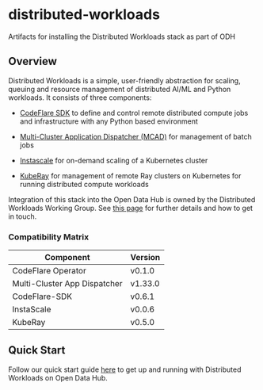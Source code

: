 # distributed-workloads

Artifacts for installing the Distributed Workloads stack as part of ODH

## Overview

Distributed Workloads is a simple, user-friendly abstraction for scaling,
queuing and resource management of distributed AI/ML and Python workloads.
It consists of three components:

* [CodeFlare SDK](https://github.com/project-codeflare/codeflare-sdk) to define and control remote distributed compute jobs and infrastructure with any Python based environment
* [Multi-Cluster Application Dispatcher (MCAD)](https://github.com/project-codeflare/multi-cluster-app-dispatcher) for management of batch jobs
* [Instascale](https://github.com/project-codeflare/instascale) for on-demand scaling of a Kubernetes cluster

* [KubeRay](https://github.com/ray-project/kuberay) for management of remote Ray clusters on Kubernetes for running distributed compute workloads

Integration of this stack into the Open Data Hub is owned by the Distributed Workloads Working Group. See [this page](https://github.com/opendatahub-io/opendatahub-community/tree/master/wg-distributed-workloads) for further details and how to get in touch.

<!-- Don't delete these comments, they are used to generate Compatibility Matrix table for release automation -->
<!-- Compatibility Matrix start -->
### Compatibility Matrix

| Component                    | Version |
|------------------------------|---------|
| CodeFlare Operator           | v0.1.0  |
| Multi-Cluster App Dispatcher | v1.33.0 |
| CodeFlare-SDK                | v0.6.1  |
| InstaScale                   | v0.0.6  |
| KubeRay                      | v0.5.0  |
<!-- Compatibility Matrix end -->

## Quick Start

Follow our quick start guide [here](/Quick-Start.md) to get up and running with Distributed Workloads on Open Data Hub.  
